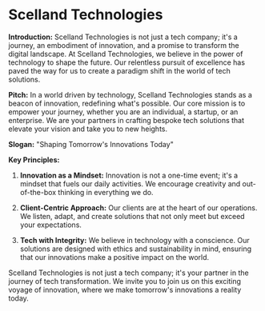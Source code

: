 # Scelland Technologies
**Introduction:**
Scelland Technologies is not just a tech company; it's a journey, an embodiment of innovation, and a promise to transform the digital landscape. At Scelland Technologies, we believe in the power of technology to shape the future. Our relentless pursuit of excellence has paved the way for us to create a paradigm shift in the world of tech solutions. 

**Pitch:**
In a world driven by technology, Scelland Technologies stands as a beacon of innovation, redefining what's possible. Our core mission is to empower your journey, whether you are an individual, a startup, or an enterprise. We are your partners in crafting bespoke tech solutions that elevate your vision and take you to new heights.

**Slogan:** 
"Shaping Tomorrow's Innovations Today"

**Key Principles:**

1. **Innovation as a Mindset:** Innovation is not a one-time event; it's a mindset that fuels our daily activities. We encourage creativity and out-of-the-box thinking in everything we do.

2. **Client-Centric Approach:** Our clients are at the heart of our operations. We listen, adapt, and create solutions that not only meet but exceed your expectations.

3. **Tech with Integrity:** We believe in technology with a conscience. Our solutions are designed with ethics and sustainability in mind, ensuring that our innovations make a positive impact on the world.

Scelland Technologies is not just a tech company; it's your partner in the journey of tech transformation. We invite you to join us on this exciting voyage of innovation, where we make tomorrow's innovations a reality today.
